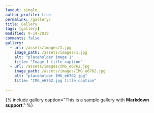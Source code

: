 ```yaml
---
layout: single
author_profile: true
permalink: /gallery/
title: Gallery
tags: [gallery]
modified: 9-14-2019
comments: false
gallery:
  - url: /assets/images/1.jpg
    image_path: /assets/images/1.jpg
    alt: "placeholder image 1"
    title: "Image 1 title caption"
  - url: /assets/images/IMG_e6762.jpg
    image_path: /assets/images/IMG_e6762.jpg
    alt: "placeholder IMG_e6762.jpg"
    title: "IMG_e6762.jpg title caption"
    
---
```


{% include gallery caption="This is a sample gallery with **Markdown support**." %}

